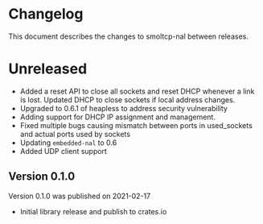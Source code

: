 # Changelog

This document describes the changes to smoltcp-nal between releases.

# Unreleased
* Added a reset API to close all sockets and reset DHCP whenever a link is lost. Updated DHCP to
  close sockets if local address changes.
* Upgraded to 0.6.1 of heapless to address security vulnerability
* Adding support for DHCP IP assignment and management.
* Fixed multiple bugs causing mismatch between ports in used_sockets and actual ports used by
  sockets
* Updating `embedded-nal` to 0.6
* Added UDP client support

## Version 0.1.0
Version 0.1.0 was published on 2021-02-17

* Initial library release and publish to crates.io
